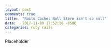 ```yaml
---
layout: post
comments: true
title:  "Rails Cache: Null Store isn't so null"
date:   2017-11-09 17:52:16 -0500
categories: ruby rails
---
```

Placeholder
